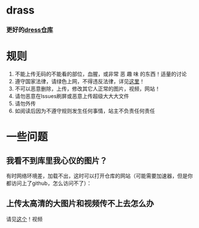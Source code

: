 # drass
### 更好的[dress仓库](https://github.com/akkarinnw/Dress)
# 规则
1. 不能上传无码的不能看的部位，血腥，或非常 恶 趣 味 的东西！适量的讨论
2. 遵守国家法律，请绿色上网，不得违反法律，详见[这里](https://www.gov.cn/zhengce/zhengceku/2020-11/25/content_5564110.htm)！
3. 不可以恶意删除，上传，修改其它人正常的图片，视频，网站！
4. 请勿恶意在lssues刷屏或恶意上传超级大大大文件
5. 请勿外传
6. 如阅读后因为不遵守规则发生任何事情，站主不负责任何责任
# 一些问题
## 我看不到库里我心仪的图片？
有时网络环境差，加载不出，这时可以打开仓库的网站（可能需要加速器，但是你都访问上了github，怎么访问不了）：
## 上传太高清的大图片和视频传不上去怎么办
请见[这个](https://b23.tv/vS5tMr2)！视频
